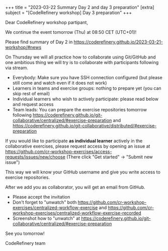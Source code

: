 +++
title = "2023-03-22 Summary Day 2 and day 3 preparation" 
[extra] 
subject = "[CodeRefinery workshop] Day 3 preparation" 
+++

Dear CodeRefinery workshop partipant,

We continue the event tomorrow (Thu) at 08:50 CET (UTC+01)!

Please find summary of Day 2 in https://coderefinery.github.io/2023-03-21-workshop/#news

On Thursday we will all practice how to collaborate using Git/GitHub
and one ambitious thing we will try is to collaborate with
participants following via stream.

- Everybody: Make sure you have SSH connection configured (but please still come and watch even if it does not work)
- Learners in teams and exercise groups: nothing to prepare yet (you can skip rest of email)
- Individual learners who wish to actively participate: please read below and request access
- Team leads: You can prepare the exercise repositories tomorrow following https://coderefinery.github.io/git-collaborative/centralized/#exercise-preparation and https://coderefinery.github.io/git-collaborative/distributed/#exercise-preparation

If you would like to participate **as individual learner** actively in the collaborative
exercises, please request access by opening an issue at https://github.com/cr-workshop-exercises/access-requests/issues/new/choose (There click "Get started" -> "Submit new issue")

This way we will know your GitHub username and give you write access to exercise repositories.

After we add you as collaborator, you will get an email from GitHub.
- Please accept the invitation
- Don't forget to "unwatch" both https://github.com/cr-workshop-exercises/centralized-workflow-exercise and https://github.com/cr-workshop-exercises/centralized-workflow-exercise-recorded
- Screenshot how to "unwatch" at https://coderefinery.github.io/git-collaborative/centralized/#exercise-preparation

See you tomorrow!

CodeRefinery team
